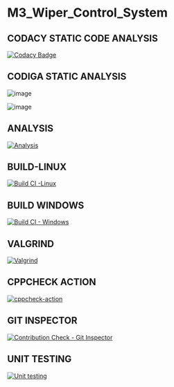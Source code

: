 # M3_Wiper_Control_System

## CODACY STATIC CODE ANALYSIS
[![Codacy Badge](https://app.codacy.com/project/badge/Grade/57aff016fed04ab386a6c0ef89ac79f6)](https://www.codacy.com/gh/Abi-1-2/M3_Wiper_Control_System/dashboard?utm_source=github.com&amp;utm_medium=referral&amp;utm_content=Abi-1-2/M3_Wiper_Control_System&amp;utm_campaign=Badge_Grade)
## CODIGA STATIC ANALYSIS
![image](https://user-images.githubusercontent.com/101305374/168411271-3f85a98c-0d7c-4f84-9629-7f1e7d2aa8b2.png)

![image](https://user-images.githubusercontent.com/101305374/168411279-e98d3dad-bbd9-46b7-9e90-97794f4efaa1.png)

## ANALYSIS
[![Analysis](https://github.com/Abi-1-2/M3_Wiper_Control_System/actions/workflows/Analysis.yml/badge.svg)](https://github.com/Abi-1-2/M3_Wiper_Control_System/actions/workflows/Analysis.yml)
## BUILD-LINUX
[![Build CI -Linux](https://github.com/Abi-1-2/M3_Wiper_Control_System/actions/workflows/Build_linux.yml/badge.svg)](https://github.com/Abi-1-2/M3_Wiper_Control_System/actions/workflows/Build_linux.yml)
## BUILD WINDOWS
[![Build CI - Windows](https://github.com/Abi-1-2/M3_Wiper_Control_System/actions/workflows/Build-Windows.yml/badge.svg)](https://github.com/Abi-1-2/M3_Wiper_Control_System/actions/workflows/Build-Windows.yml)
## VALGRIND
[![Valgrind](https://github.com/Abi-1-2/M3_Wiper_Control_System/actions/workflows/Valgrind.yml/badge.svg)](https://github.com/Abi-1-2/M3_Wiper_Control_System/actions/workflows/Valgrind.yml)
## CPPCHECK ACTION
[![cppcheck-action](https://github.com/Abi-1-2/M3_Wiper_Control_System/actions/workflows/cpp%20check.yml/badge.svg)](https://github.com/Abi-1-2/M3_Wiper_Control_System/actions/workflows/cpp%20check.yml)
## GIT INSPECTOR
[![Contribution Check - Git Inspector](https://github.com/Abi-1-2/M3_Wiper_Control_System/actions/workflows/Git_inspector.yml/badge.svg)](https://github.com/Abi-1-2/M3_Wiper_Control_System/actions/workflows/Git_inspector.yml)
## UNIT TESTING
[![Unit testing](https://github.com/Abi-1-2/M3_Wiper_Control_System/actions/workflows/Unit_Testing.yml/badge.svg)](https://github.com/Abi-1-2/M3_Wiper_Control_System/actions/workflows/Unit_Testing.yml)
